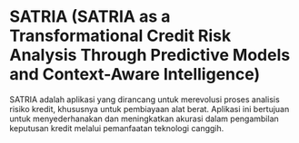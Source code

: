 # SATRIA (SATRIA as a Transformational Credit Risk Analysis Through Predictive Models and Context-Aware Intelligence)

SATRIA adalah aplikasi yang dirancang untuk merevolusi proses analisis risiko kredit, khususnya untuk pembiayaan alat berat. Aplikasi ini bertujuan untuk menyederhanakan dan meningkatkan akurasi dalam pengambilan keputusan kredit melalui pemanfaatan teknologi canggih.